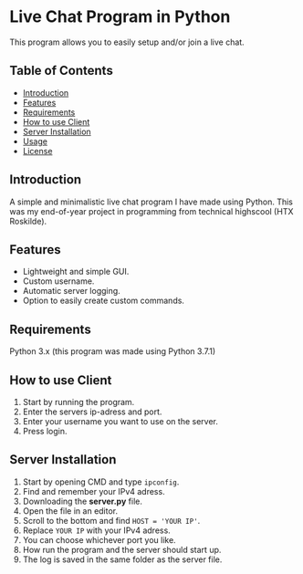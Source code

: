 # Live Chat Program in Python
This program allows you to easily setup and/or join a live chat. 

## Table of Contents
- [Introduction](#introduction)
- [Features](#features)
- [Requirements](#requirements)
- [How to use Client](#how-to-use-client)
- [Server Installation](#server-installation)
- [Usage](#usage)
- [License](#license)

## Introduction
A simple and minimalistic live chat program I have made using Python. This was my end-of-year project in programming from technical highscool (HTX Roskilde).

## Features

- Lightweight and simple GUI.
- Custom username.
- Automatic server logging.
- Option to easily create custom commands.

## Requirements

Python 3.x (this program was made using Python 3.7.1)

## How to use Client
1. Start by running the program.
2. Enter the servers ip-adress and port.
3. Enter your username you want to use on the server.
4. Press login.

## Server Installation
1. Start by opening CMD and type `ipconfig`.
2. Find and remember your IPv4 adress.
3. Downloading the **server.py** file.
4. Open the file in an editor.
5. Scroll to the bottom and find `HOST = 'YOUR IP'`.
6. Replace `YOUR IP` with your IPv4 adress.
7. You can choose whichever port you like.
8. How run the program and the server should start up.
9. The log is saved in the same folder as the server file.
